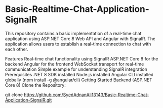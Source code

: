 # Basic-Realtime-Chat-Application-SignalR

This repository contains a basic implementation of a real-time chat application using ASP.NET Core 8 Web API and Angular with SignalR. The application allows users to establish a real-time connection to chat with each other.

Features
Real-time chat functionality using SignalR
ASP.NET Core 8 for the backend
Angular for the frontend
WebSocket transport for real-time communication
Simple example for understanding SignalR integration
Prerequisites
.NET 8 SDK installed
Node.js installed
Angular CLI installed globally (npm install -g @angular/cli)
Getting Started
Backend (ASP.NET Core 8)
Clone the Repository:

git clone https://github.com/SyedAdnanAli13143/Basic-Realtime-Chat-Application-SignalR.git




